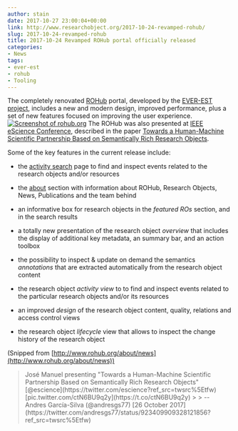 ```yaml
---
author: stain
date: 2017-10-27 23:00:04+00:00
link: http://www.researchobject.org/2017-10-24-revamped-rohub/
slug: 2017-10-24-revamped-rohub
title: 2017-10-24 Revamped ROHub portal officially released
categories:
- News
tags:
- ever-est
- rohub
- Tooling
---
```

The completely renovated [ROHub](http://www.rohub.org/) portal, developed by the [EVER-EST project](http://ever-est.eu/), includes a new and modern design, improved performance, plus a set of new features focused on improving the user experience.
[![Screenshot of rohub.org](http://www.researchobject.org/pages/wp-content/uploads/2017/12/rohub-screenshot-20170112.png)](http://www.rohub.org/)
The ROHub was also presented at [IEEE eScience Conference](http://escience2017.org.nz/programme/), described in the paper [Towards a Human-Machine Scientific Partnership Based on Semantically Rich Research Objects](http://sandbox.rohub.org/rodl/ROs/experiences-escience-2017/preprint.pdf).
<!-- more -->
Some of the key features in the current release include:



	
  * the [activity search](http://www.rohub.org/activity) page to find and inspect events related to the research objects and/or resources

	
  * the [about](http://www.rohub.org/about) section with information about ROHub, Research Objects, News, Publications and the team behind

	
  * an informative box for research objects in the _featured ROs_ section, and in the search results

	
  * a totally new presentation of the research object _overview_ that includes the display of additional key metadata, an summary bar, and an action toolbox

	
  * the possibility to inspect & update on demand the semantics _annotations_ that are extracted automatically from the research object content

	
  * the research object _activity view_ to to find and inspect events related to the particular research objects and/or its resources

	
  * an improved _design_ of the research object content, quality, relations and access control views

	
  * the research object _lifecycle_ view that allows to inspect the change history of the research object


(Snipped from [http://www.rohub.org/about/news](http://www.rohub.org/about/news))



<blockquote>José Manuel presenting "Towards a Human-Machine Scientific Partnership Based on Semantically Rich Research Objects" [@escience](https://twitter.com/escience?ref_src=twsrc%5Etfw) [pic.twitter.com/ctN6BU9q2y](https://t.co/ctN6BU9q2y)
> 
> -- Andres García-Silva (@andresgs77) [26 October 2017](https://twitter.com/andresgs77/status/923409909328121856?ref_src=twsrc%5Etfw)</blockquote>




